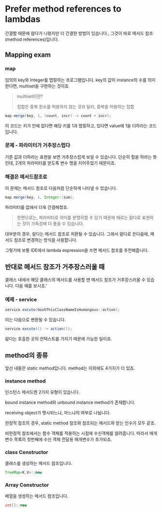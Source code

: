 # Prefer method references to lambdas

간결함 때문에 람다가 나왔지만 더 간결한 방법이 있습니다., 그것이 바로 메서드 참조(method references)입니다.





## Mapping exam

### map

임의의 key와 Integer를 맵핑하는 프로그램입니다. key의 값이 instance의 수를 의미한다면, multiset을 구현하는 것이죠

> multiset이란?
>
> 집합은 중복 원소를 허용하지 않는 것과 달리, 중복을 허용하는 집합



```java
map.merge(key, 1, (count, incr) -> count + incr);
```

이 코드는 키가 안에 없다면 해당 키를 1과 맵핑하고, 있다면 value에 1을 더하라는 코드입니다.



### 문제 - 파라미터가 거추장스럽다

기존 값과 더하라는 표현을 보면 거추장스럽게 보일 수 있습니다. 단순히 합을 하라는 뜻인데, 2개의 파라미터를 받도록 변수 명을 지어주었기 때문이죠.



### 해결은 메서드참조로

이 문제는 메서드 참조로 다음처럼 단순하게 나타낼 수 있습니다.

```java
map.merge(key, 1, Integer::sum);
```

파라미터를 없애서 더욱 간결해졌죠.

> 한편으로는, 파라미터로 의미를 분명히할 수 있기 때문에 때로는 람다로 표현하는 것이 가독성에 더 좋을 수 있습니다.



대부분의 경우, 람다는 메서드 참조로 치환될 수 있습니다. 그래서 람다로 쓴다음에, 메서드 참조로 변경하는 방식을 사용합니다. 

그렇기에 보통 IDE에서 lambda expression을 쓰면 메서드 참조를 추천해줍니다.



## 반대로 메서드 참조가 거추장스러울 때

클래스 내에서 해당 클래스의 메서드를 사용할 땐 메서드 참조가 거추장스러울 수 있습니다. 다음 예를 보시죠.'



### 예제 - service

```java
service.excute(GoshThisClassNameIsHumongous::action);
```

이는 다음으로 변환될 수 있습니다.

```java
service.excute(() -> action());
```

람다는 호출한 곳의 컨텍스트를 가지기 때문에 가능한 일이죠.



## method의 종류

앞선 내용은 static method입니다. method는 이외에도 4가지가 더 있죠.





### instance method

인스턴스 메서드엔 2가지 유형이 있습니다.

bound instance method와 unbound instance method가 존재합니다.

receiving object가 명시되느냐, 마느냐의 여부로 나뉩니다.

한정적 참조의 경우, static method 참조와 참조되는 메서드와 받는 인수가 모두 같죠.

비한정적 참조에서는  함수 객체를 적용하는 시점에 수신객체를 알려줍니다. 따라서 매개변수 목록의 첫번째에 수신 객체 전달용 매개변수가 추가되죠.





### class Constructor

클래스를 생성하는 메서드 참조입니다.

```java
TreeMap<K,V>::new
```



### Array Constructor

배열을 생성하는 메서드 참조입니다.

```java
int[]::new
```

